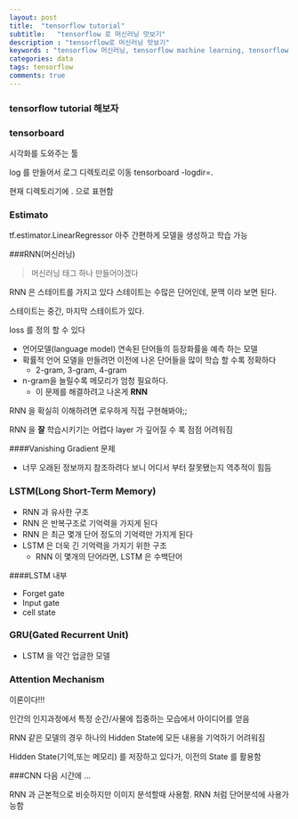 ```yaml
---
layout: post
title:  "tensorflow tutorial"
subtitle:   "tensorflow 로 머신러닝 맛보기"
description : "tensorflow로 머신러닝 맛보기"
keywords : "tensorflow 머신러닝, tensorflow machine learning, tensorflow, machine learning"
categories: data
tags: tensorflow
comments: true
---
```


### tensorflow tutorial 해보자


### tensorboard
시각화를 도와주는 툴

log 를 만들어서
로그 디렉토리로 이동
tensorboard -logdir=.

현재 디렉토리기에 . 으로 표현함

### Estimato
tf.estimator.LinearRegressor
아주 간편하게 모델을 생성하고 학습 가능


###RNN(머신러닝)

>머신러닝 태그 하나 만들어야겠다

RNN 은 스테이트를 가지고 있다
스테이트는 수많은 단어인데, 문맥 이라 보면 된다.

스테이트는 중간, 마지막 스테이트가 있다.

loss 를 정의 할 수 있다

* 언어모델(language model) 연속된 단어들의 등장화률을 예측 하는 모델
* 확률적 언어 모델을 만들려먼 이전에 나온 단어들을 많이 학습 할 수록 정확하다
	* 2-gram, 3-gram, 4-gram
* n-gram을 늘릴수록 메모리가 엄청 필요하다.
	* 이 문제를 해결하려고 나온게 **RNN**

RNN 을 확실히 이해하려면 로우하게 직접 구현해봐야;;

RNN 을 **잘** 학습시키기는 어렵다
layer 가 깊어질 수 록 점점 어려워짐

####Vanishing Gradient 문제
* 너무 오래된 정보까지 참조하려다 보니 어디서 부터 잘못됐는지 역추적이 힘듬


### LSTM(Long Short-Term Memory)

* RNN 과 유사한 구조
* RNN 은 반복구조로 기억력을 가지게 된다
* RNN 은 최근 몇개 단어 정도의 기억력만 가지게 된다
* LSTM 은 더욱 긴 기억력을 가지기 위한 구조
	* RNN 이 몇개의 단어라면, LSTM 은 수백단어

####LSTM 내부
* Forget gate
* Input gate
* cell state


### GRU(Gated Recurrent Unit)
* LSTM 을 약간 업글한 모델

### Attention Mechanism
이론이다!!!

인간의 인지과정에서 특정 순간/사물에 집중하는 모습에서 아이디어를 얻음

RNN 같은 모델의 경우 하나의 Hidden State에 모든 내용을 기억하기 어려워짐

Hidden State(기억,또는 메모리) 를 저장하고 있다가, 이전의 State 를 활용함



###CNN
다음 시간에 ...

RNN 과 근본적으로 비슷하지만 이미지 분석할때 사용함. RNN 처럼 단어분석에 사용가능함
